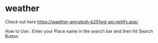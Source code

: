 # weather
Check out  here https://waether-amrutesh-b251wd-api.netlify.app/

How to Use :
Enter your Place name in the search bar and then hit Search Button
